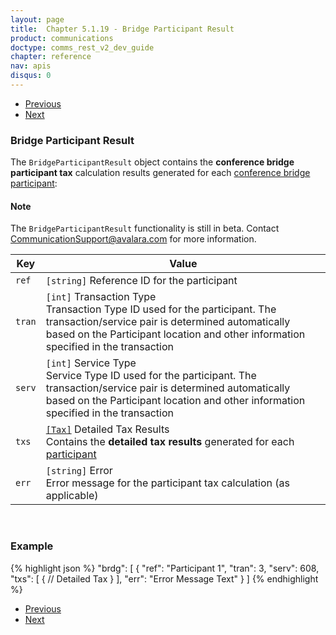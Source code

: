```yaml
---
layout: page
title:  Chapter 5.1.19 - Bridge Participant Result
product: communications
doctype: comms_rest_v2_dev_guide
chapter: reference
nav: apis
disqus: 0
---
```


<ul class="pager">
  <li class="previous"><a href="/communications/dev-guide_rest_v2/reference/detailed-tax-result/"><i class="glyphicon glyphicon-chevron-left"></i>Previous</a></li>
  <li class="next"><a href="/communications/dev-guide_rest_v2/reference/summarized-tax-result/">Next<i class="glyphicon glyphicon-chevron-right"></i></a></li>
</ul>

<h3>Bridge Participant Result</h3>

The <code>BridgeParticipantResult</code> object contains the <b>conference bridge participant tax</b> calculation results generated for each <a class="dev-guide-link" href="/communications/dev-guide_rest_v2/reference/bridge-participant/">conference bridge participant</a>:

<h4>Note</h4>
The <code>BridgeParticipantResult</code> functionality is still in beta.  Contact <a class="dev-guide-link" href="mailto:CommunicationSupport@avalara.com">CommunicationSupport@avalara.com</a> for more information.

<div class="mobile-table">
  <table class="styled-table">
    <thead>
      <tr>
        <th>Key</th>
        <th>Value</th>
      </tr>
    </thead>
    <tbody>
      <tr>
            <td><code>ref</code></td>
            <td><code>[string]</code> Reference ID for the participant</td>
        </tr>
        <tr>
            <td><code>tran</code></td>
            <td><code>[int]</code> Transaction Type
            <br/>
            Transaction Type ID used for the participant.  The transaction/service pair is determined automatically based on the Participant location and other information specified in the transaction
            </td>
        </tr>
        <tr>
            <td><code>serv</code></td>
            <td><code>[int]</code> Service Type
            <br/>
            Service Type ID used for the participant.  The transaction/service pair is determined automatically based on the Participant location and other information specified in the transaction
            </td>
        </tr>
        <tr>
            <td><code>txs</code></td>
            <td><a class="dev-guide-link" href="/communications/dev-guide_rest_v2/reference/detailed-tax-result/"><code>[Tax]</code></a> Detailed Tax Results
            <br>
            Contains the <b>detailed tax results</b> generated for each <a class="dev-guide-link" href="/communications/dev-guide_rest_v2/reference/bridge-participant/">participant</a>
            </td>
        </tr>
        <tr>
            <td><code>err</code></td>
            <td><code>[string]</code> Error
            <br>
            Error message for the participant tax calculation (as applicable)
            </td>
        </tr>
    </tbody>
  </table>
</div>
<br>

<h3>Example</h3>

{% highlight json %}
"brdg": [
  {
    "ref": "Participant 1",
    "tran": 3,
    "serv": 608,
    "txs": [
      {
        // Detailed Tax
      }
    ],
    "err": "Error Message Text"
  }
]
{% endhighlight %}

<ul class="pager">
  <li class="previous"><a href="/communications/dev-guide_rest_v2/reference/detailed-tax-result/"><i class="glyphicon glyphicon-chevron-left"></i>Previous</a></li>
  <li class="next"><a href="/communications/dev-guide_rest_v2/reference/summarized-tax-result/">Next<i class="glyphicon glyphicon-chevron-right"></i></a></li>
</ul>